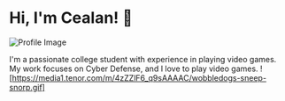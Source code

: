 

# Hi, I'm Cealan! 👋

![Profile Image](https://cdn.discordapp.com/avatars/235604578110930944/69426b460db167b47ab32961211fd3f0?size=1024)

I'm a passionate college student with experience in playing video games. My work focuses on Cyber Defense, and I love to play video games.
![https://media1.tenor.com/m/4zZZlF6_q9sAAAAC/wobbledogs-sneep-snorp.gif]


